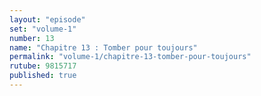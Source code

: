 ```yaml
---
layout: "episode"
set: "volume-1"
number: 13
name: "Chapitre 13 : Tomber pour toujours"
permalink: "volume-1/chapitre-13-tomber-pour-toujours"
rutube: 9815717
published: true
---
```


